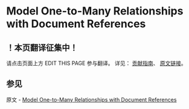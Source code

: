 # Model One-to-Many Relationships with Document References

## ！本页翻译征集中！

请点击页面上方 EDIT THIS PAGE 参与翻译。
详见：
[贡献指南]( https://github.com/JinMuInfo/MongoDB-Manual-zh/blob/master/CONTRIBUTING.md )、
[原文链接](  https://docs.mongodb.com/manual/tutorial/model-referenced-one-to-many-relationships-between-documents/  )。

## 参见

原文 - [Model One-to-Many Relationships with Document References]( https://docs.mongodb.com/manual/tutorial/model-referenced-one-to-many-relationships-between-documents/ )

